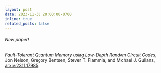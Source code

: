 ```yaml
---
layout: post
date: 2023-11-30 20:00:00-0700
inline: true
related_posts: false
---
```


###### New paper! 

*Fault-Tolerant Quantum Memory using Low-Depth Random Circuit Codes*, Jon Nelson, Gregory Bentsen, Steven T. Flammia, and Michael J. Gullans, [arxiv:2311.17985](https://arxiv.org/abs/2311.17985).
